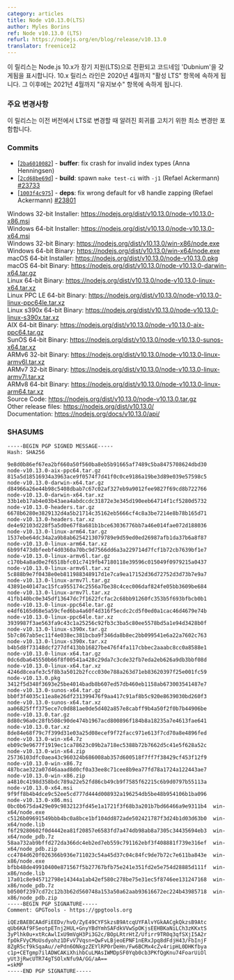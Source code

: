 ```yaml
---
category: articles
title: Node v10.13.0(LTS)
author: Myles Borins
ref: Node v10.13.0 (LTS)
refurl: https://nodejs.org/en/blog/release/v10.13.0
translator: freenice12
---
```


<!--
This release marks the transition of Node.js 10.x into Long Term
Support (LTS) with the codename 'Dubnium'. The 10.x release line
now moves in to "Active LTS" and will remain so until April 2020.
After that time it will move in to "Maintenance" until end of
life in April 2021.
-->

이 릴리스는 Node.js 10.x가 장기 지원(LTS)으로 전환되고 코드네임 'Dubnium'을 갖게됨을 표시합니다. 10.x 릴리스 라인은 2020년 4월까지 "활성 LTS" 항목에 속하게 됩니다. 그 이후에는 2021년 4월까지 "유지보수" 항목에 속하게 됩니다.

<!--
### Notable Changes
This release only includes minimal changes necessary to fix known regressions prior to LTS.
-->

### 주요 변경사항

이 릴리스는 이전 버전에서 LTS로 변경할 때 알려진 회귀를 고치기 위한 최소 변경만 포함합니다.

### Commits

* [[`2ba6010082`](https://github.com/nodejs/node/commit/2ba6010082)] - **buffer**: fix crash for invalid index types (Anna Henningsen)
* [[`2cd68be69d`](https://github.com/nodejs/node/commit/2cd68be69d)] - **build**: spawn `make test-ci` with `-j1` (Refael Ackermann) [#23733](https://github.com/nodejs/node/pull/23733)
* [[`1003f4c975`](https://github.com/nodejs/node/commit/1003f4c975)] - **deps**: fix wrong default for v8 handle zapping (Refael Ackermann) [#23801](https://github.com/nodejs/node/pull/23801)

Windows 32-bit Installer: https://nodejs.org/dist/v10.13.0/node-v10.13.0-x86.msi<br>
Windows 64-bit Installer: https://nodejs.org/dist/v10.13.0/node-v10.13.0-x64.msi<br>
Windows 32-bit Binary: https://nodejs.org/dist/v10.13.0/win-x86/node.exe<br>
Windows 64-bit Binary: https://nodejs.org/dist/v10.13.0/win-x64/node.exe<br>
macOS 64-bit Installer: https://nodejs.org/dist/v10.13.0/node-v10.13.0.pkg<br>
macOS 64-bit Binary: https://nodejs.org/dist/v10.13.0/node-v10.13.0-darwin-x64.tar.gz<br>
Linux 64-bit Binary: https://nodejs.org/dist/v10.13.0/node-v10.13.0-linux-x64.tar.xz<br>
Linux PPC LE 64-bit Binary: https://nodejs.org/dist/v10.13.0/node-v10.13.0-linux-ppc64le.tar.xz<br>
Linux s390x 64-bit Binary: https://nodejs.org/dist/v10.13.0/node-v10.13.0-linux-s390x.tar.xz<br>
AIX 64-bit Binary: https://nodejs.org/dist/v10.13.0/node-v10.13.0-aix-ppc64.tar.gz<br>
SunOS 64-bit Binary: https://nodejs.org/dist/v10.13.0/node-v10.13.0-sunos-x64.tar.xz<br>
ARMv6 32-bit Binary: https://nodejs.org/dist/v10.13.0/node-v10.13.0-linux-armv6l.tar.xz<br>
ARMv7 32-bit Binary: https://nodejs.org/dist/v10.13.0/node-v10.13.0-linux-armv7l.tar.xz<br>
ARMv8 64-bit Binary: https://nodejs.org/dist/v10.13.0/node-v10.13.0-linux-arm64.tar.xz<br>
Source Code: https://nodejs.org/dist/v10.13.0/node-v10.13.0.tar.gz<br>
Other release files: https://nodejs.org/dist/v10.13.0/<br>
Documentation: https://nodejs.org/docs/v10.13.0/api/

<h3 id="shasums">SHASUMS</h3>

```
-----BEGIN PGP SIGNED MESSAGE-----
Hash: SHA256

9e8d0b86ef67ea2bf660a50f560ba8eb5b91665af7489c5ba8475708624dbd30  node-v10.13.0-aix-ppc64.tar.gz
815a5d18516934a3963ace9f0574f7d41f0c0ce9186a19be3d89e039e57598c5  node-v10.13.0-darwin-x64.tar.gz
d84966a26e44b98c5408dbab7c67c02af327eb9a9012fee9827f69cd8b722766  node-v10.13.0-darwin-x64.tar.xz
33b1eb17ab4e03b43aea4abdccdc31872e3e345d190eeb64714f1cf5280d5732  node-v10.13.0-headers.tar.gz
6678b6280e3829132d4a5b21714c35162eb5666cf4c8a3be7214e8b78b165d71  node-v10.13.0-headers.tar.xz
de4e92103d228f5a5d0e67f8a681b1bce63036776bb7a46e014fae072d188036  node-v10.13.0-linux-arm64.tar.gz
1537ebe64dc34a2a9b8ab6254213079789e9d59ed0ed26987afb1da37b6a8f87  node-v10.13.0-linux-arm64.tar.xz
6b99f473dbfeebf4d0360a70bc9d7566dd6a3a229714d7fcf1b72cb7639bf1e7  node-v10.13.0-linux-armv6l.tar.gz
c170b4a8ad0e2f6518bfc01c7419fb47180118e39596c015049f0979215a0437  node-v10.13.0-linux-armv6l.tar.xz
5c888b9e7f0438e0eb811988348917d1e7ca9ea17152d36d72752d3d73b7e9a7  node-v10.13.0-linux-armv7l.tar.gz
43891e40147ac15fca955174c2556a7be38c4cec006daf824fe05bb3609be684  node-v10.13.0-linux-armv7l.tar.xz
41fb140bc0e345df13647dc7f1622fcfac2c68bb91260fc353b5f693bfbcb0b1  node-v10.13.0-linux-ppc64le.tar.gz
e4df6165d68e5a59cfed6ba4a60f4d316f5ecdc2cd5f0ed0a1cac46d4679e74b  node-v10.13.0-linux-ppc64le.tar.xz
3939987f3ae563fa9c43c1a25256c92fb3c3ba5c80ee5578bd5a1e94d3428b0f  node-v10.13.0-linux-s390x.tar.gz
5b7c867ab5ec11f4e038ec381bcba9f346da8b8ec2bb099541e6a22a7602c763  node-v10.13.0-linux-s390x.tar.xz
b4b5d8f73148dcf277df413bb16827be476f4fa117cbbec2aaabc8cc0a8588e1  node-v10.13.0-linux-x64.tar.gz
0dc6dba645550b66f8f00541a428c29da7c3cde32fb7eda2eb626a9db3bbf08d  node-v10.13.0-linux-x64.tar.xz
4246d8ceafe3c5f8b3a5012b2fccc030e788a263d71eb83620397f25e001fc59  node-v10.13.0.pkg
3412f5d348f3693e25be4014badb8b607ed57db460eb1158ab673003541487e7  node-v10.13.0-sunos-x64.tar.gz
bb0f3f4035c11ea8e26df231399476f9aa417c91af8b5c920e8639030bd260f3  node-v10.13.0-sunos-x64.tar.xz
aa06825fff375ece7c0d881ae0de5d402a857e8cabff9b4a50f2f0b7b44906be  node-v10.13.0.tar.gz
8d80c96a0c28fb508c90de474b1967acd800896f184b8a18235a7e4613fae641  node-v10.13.0.tar.xz
8de84e68f79c7f399d31e03a25d08ecef9f72facc971e613f7cd70a8e4896fed  node-v10.13.0-win-x64.7z
eb09c9e9677f1919ec1ca78623c09b2a718ec5388b72b7662d5c41e5f628a52c  node-v10.13.0-win-x64.zip
25736103dfc0aea43c960324b686008ab357d600518f7ff7f38429cf453f12f9  node-v10.13.0-win-x86.7z
487bcae322a07d46aaad8d0cf0a33ee8c71cee8b9ea77fd78a1724a122443ae7  node-v10.13.0-win-x86.zip
a4810c4198d358bdc789a22e52fd86cb49cb9f7585f62215c6b9d0797b55113a  node-v10.13.0-x64.msi
9f9ff8b4b4dce9c52ee5cd777d444d008932a196254db5be48b954106b1ba096  node-v10.13.0-x86.msi
0bc0b675da429e09c9832123fd45e1a1721f3f68b3a201b7bd66466a9e9311b4  win-x64/node.exe
c5126b09691549bbb4bc0a8bce1bf104dd872ade502421787f3d24b1d03d63b0  win-x64/node.lib
f6f29280602f0d4442ea81f20857e6583fd7a474db98ab8a7305c34435694eb3  win-x64/node_pdb.7z
58aa732ab9bffd272da366dc4eb2ed7eb559c791162ebf3f408881f739e316ef  win-x64/node_pdb.zip
cc4784d620f026366b936e711023c54a45d37c04c84fc9de7b72c7e611ba843e  win-x86/node.exe
bfbb48de49910400e871567f5b27767bfb75e241e351fd2e5e754d28885d111f  win-x86/node.lib
17a01c8e945712798e14344a1ab42ef580c278be75e31ec5f8746ee131247168  win-x86/node_pdb.7z
b0500f2397cd72c12b3b62d560748a153a50a62aab93616672ec224b43985718  win-x86/node_pdb.zip
-----BEGIN PGP SIGNATURE-----
Comment: GPGTools - https://gpgtools.org

iQEzBAEBCAAdFiEEDv/hvO/ZyE49CYFSkzsB9AtcqUYFAlvYGkAACgkQkzsB9Atc
qUb6KAf9FSeotpETnj2HUL+GnyYBdYmhSAFdkVVwSpOKjsEEHBKaNiLCh3zKKxtS
3yPlhk0u+xtRcAwlIxU9mVgH3Pi3G2c/BOpLRtrHtZ/Ufirr9TR0q3qfSXjI5A2r
fpOkFVyCMoUsdyohz1DFvV7Vqsn+QwFvLBjeoEPNF1nERxJpq8dFdjH43/FbInjF
8ZgR5cf9kSqaAu//ePdn6ONkgzZEYlRP0rDeHn/Fw6BCMx4cZv4ripHL0DHKfbya
c1p+CETgmp7ilADWCAKiXhihbCuLMAsIWMDpSF0Yqb0cb3PKfQgKnu74FoarUiOl
yUt3jRwcUTR74gTSOlxNfu9A/GG/aA==
=skMP
-----END PGP SIGNATURE-----

```

